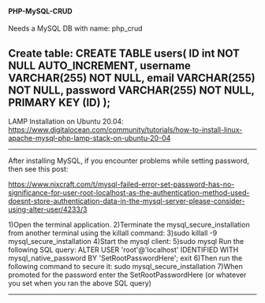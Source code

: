 #### PHP-MySQL-CRUD
Needs  a MySQL DB with name: php_crud

Create table:
CREATE TABLE users(
    ID int NOT NULL AUTO_INCREMENT,
    username VARCHAR(255) NOT NULL,
    email VARCHAR(255) NOT NULL,
    password VARCHAR(255) NOT NULL,
   PRIMARY KEY (ID)
);
------------

LAMP Installation on Ubuntu 20.04:
https://www.digitalocean.com/community/tutorials/how-to-install-linux-apache-mysql-php-lamp-stack-on-ubuntu-20-04

------------
After installing MySQL, if you encounter problems while setting password, then see this post:

https://www.nixcraft.com/t/mysql-failed-error-set-password-has-no-significance-for-user-root-localhost-as-the-authentication-method-used-doesnt-store-authentication-data-in-the-mysql-server-please-consider-using-alter-user/4233/3

1)Open the terminal application.
2)Terminate the mysql_secure_installation from another terminal using the killall command:
3)sudo killall -9 mysql_secure_installation
4)Start the mysql client:
5)sudo mysql
Run the following SQL query:
ALTER USER 'root'@'localhost' IDENTIFIED WITH mysql_native_password BY 'SetRootPasswordHere';
exit
6)Then run the following command to secure it:
sudo mysql_secure_installation
7)When promoted for the password enter the SetRootPasswordHere (or whatever you set when you ran the above SQL query)

------------
